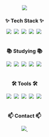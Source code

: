 <!-- 타이틀 -->
<div align="center">
  <img src="https://github.com/oka1313/oka1313/assets/101691440/92118a53-c5b6-40bc-b130-bf8c398d7b51" />
</div>

<!-- 기술 스택 -->
<h3 align="center">✨ Tech Stack ✨</h3>
<div align="center">
  <img src="https://img.shields.io/badge/C%23-239120.svg?style=for-the-badge&logo=c-sharp&logoColor=white" />&nbsp
  <img src="https://img.shields.io/badge/.NET-512BD4.svg?style=for-the-badge&logo=dotnet&logoColor=white" />&nbsp
  <img src="https://img.shields.io/badge/WPF-5C2D91.svg?style=for-the-badge&logo=windows&logoColor=white" />&nbsp
  <img src="https://img.shields.io/badge/Oracle-F80000.svg?style=for-the-badge&logo=oracle&logoColor=white" />&nbsp
  <img src="https://img.shields.io/badge/PL/SQL-306998.svg?style=for-the-badge&logo=databricks&logoColor=white" />&nbsp
</div>

<br>

<h3 align="center">📚 Studying 📚</h3>
<div align="center">
  <img src="https://img.shields.io/badge/Python-3776AB?style=for-the-badge&logo=python&logoColor=white" />&nbsp
  <img src="https://img.shields.io/badge/Pandas-150458?style=for-the-badge&logo=pandas&logoColor=white" />&nbsp
  <img src="https://img.shields.io/badge/NumPy-013243?style=for-the-badge&logo=numpy&logoColor=white" />&nbsp
  <img src="https://img.shields.io/badge/Scikit--Learn-F7931E?style=for-the-badge&logo=scikit-learn&logoColor=white" />&nbsp
  <img src="https://img.shields.io/badge/Machine%20Learning-FF6F00?style=for-the-badge&logo=tensorflow&logoColor=white" />&nbsp
</div>

<br>

<h3 align="center">🛠 Tools 🛠</h3>
<div align="center">
  <img src="https://img.shields.io/badge/Git-F05033?style=for-the-badge&logo=git&logoColor=white" />&nbsp
  <img src="https://img.shields.io/badge/GitHub-181717?style=for-the-badge&logo=github&logoColor=white" />&nbsp
  <img src="https://img.shields.io/badge/Visual%20Studio-5C2D91?style=for-the-badge&logo=visual-studio&logoColor=white" />&nbsp
  <img src="https://img.shields.io/badge/DA%23-003B6F?style=for-the-badge&logo=data&logoColor=white" />&nbsp
  <img src="https://img.shields.io/badge/Notion-000000?style=for-the-badge&logo=notion&logoColor=white" />&nbsp
</div>

<br>

<h3 align="center">📫 Contact 📫</h3>
<div align="center">
  <a href="mailto:assiduityk1m@gmail.com">
    <img src="https://img.shields.io/badge/assiduityk1m@gmail.com-D14836?style=for-the-badge&logo=gmail&logoColor=white"/>&nbsp
  </a>
</div>
